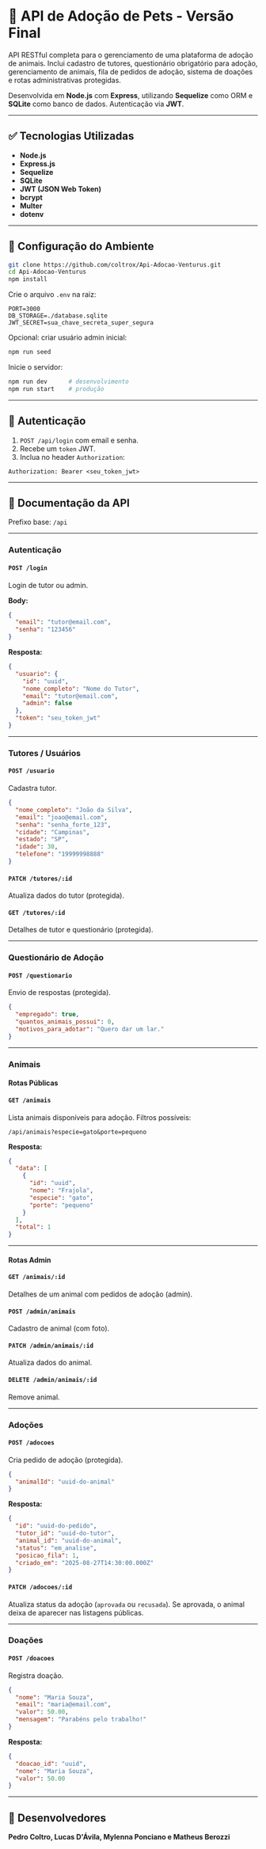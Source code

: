 # 🐾 API de Adoção de Pets - Versão Final

API RESTful completa para o gerenciamento de uma plataforma de adoção de animais.
Inclui cadastro de tutores, questionário obrigatório para adoção, gerenciamento de animais, fila de pedidos de adoção, sistema de doações e rotas administrativas protegidas.

Desenvolvida em **Node.js** com **Express**, utilizando **Sequelize** como ORM e **SQLite** como banco de dados. Autenticação via **JWT**.

---

## ✅ Tecnologias Utilizadas

* **Node.js**
* **Express.js**
* **Sequelize**
* **SQLite**
* **JWT (JSON Web Token)**
* **bcrypt**
* **Multer**
* **dotenv**

---

## 📌 Configuração do Ambiente

```bash
git clone https://github.com/coltrox/Api-Adocao-Venturus.git
cd Api-Adocao-Venturus
npm install
```

Crie o arquivo `.env` na raiz:

```env
PORT=3000
DB_STORAGE=./database.sqlite
JWT_SECRET=sua_chave_secreta_super_segura
```

Opcional: criar usuário admin inicial:

```bash
npm run seed
```

Inicie o servidor:

```bash
npm run dev      # desenvolvimento
npm run start    # produção
```

---

## 🔑 Autenticação

1. `POST /api/login` com email e senha.
2. Recebe um `token` JWT.
3. Inclua no header `Authorization`:

```
Authorization: Bearer <seu_token_jwt>
```

---

## 📖 Documentação da API

Prefixo base: `/api`

---

### Autenticação

#### `POST /login`

Login de tutor ou admin.

**Body:**

```json
{
  "email": "tutor@email.com",
  "senha": "123456"
}
```

**Resposta:**

```json
{
  "usuario": {
    "id": "uuid",
    "nome_completo": "Nome do Tutor",
    "email": "tutor@email.com",
    "admin": false
  },
  "token": "seu_token_jwt"
}
```

---

### Tutores / Usuários

#### `POST /usuario`

Cadastra tutor.

```json
{
  "nome_completo": "João da Silva",
  "email": "joao@email.com",
  "senha": "senha_forte_123",
  "cidade": "Campinas",
  "estado": "SP",
  "idade": 30,
  "telefone": "19999998888"
}
```

#### `PATCH /tutores/:id`

Atualiza dados do tutor (protegida).

#### `GET /tutores/:id`

Detalhes de tutor e questionário (protegida).

---

### Questionário de Adoção

#### `POST /questionario`

Envio de respostas (protegida).

```json
{
  "empregado": true,
  "quantos_animais_possui": 0,
  "motivos_para_adotar": "Quero dar um lar."
}
```

---

### Animais

#### Rotas Públicas

#### `GET /animais`

Lista animais disponíveis para adoção. Filtros possíveis:

```
/api/animais?especie=gato&porte=pequeno
```

**Resposta:**

```json
{
  "data": [
    {
      "id": "uuid",
      "nome": "Frajola",
      "especie": "gato",
      "porte": "pequeno"
    }
  ],
  "total": 1
}
```

---

#### Rotas Admin

#### `GET /animais/:id`

Detalhes de um animal com pedidos de adoção (admin).

#### `POST /admin/animais`

Cadastro de animal (com foto).

#### `PATCH /admin/animais/:id`

Atualiza dados do animal.

#### `DELETE /admin/animais/:id`

Remove animal.

---

### Adoções

#### `POST /adocoes`

Cria pedido de adoção (protegida).

```json
{
  "animalId": "uuid-do-animal"
}
```

**Resposta:**

```json
{
  "id": "uuid-do-pedido",
  "tutor_id": "uuid-do-tutor",
  "animal_id": "uuid-do-animal",
  "status": "em_analise",
  "posicao_fila": 1,
  "criado_em": "2025-08-27T14:30:00.000Z"
}
```

#### `PATCH /adocoes/:id`

Atualiza status da adoção (`aprovada` ou `recusada`).
Se aprovada, o animal deixa de aparecer nas listagens públicas.

---

### Doações

#### `POST /doacoes`

Registra doação.

```json
{
  "nome": "Maria Souza",
  "email": "maria@email.com",
  "valor": 50.00,
  "mensagem": "Parabéns pelo trabalho!"
}
```

**Resposta:**

```json
{
  "doacao_id": "uuid",
  "nome": "Maria Souza",
  "valor": 50.00
}
```

---

## 👥 Desenvolvedores

**Pedro Coltro, Lucas D'Ávila, Mylenna Ponciano e Matheus Berozzi**
